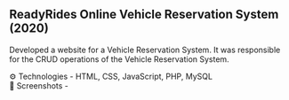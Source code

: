 ## ReadyRides Online Vehicle Reservation System (2020)

Developed a website for a Vehicle Reservation System. It was responsible
for the CRUD operations of the Vehicle Reservation System.

⚙ Technologies - HTML, CSS, JavaScript, PHP, MySQL
<br>
📸 Screenshots - 
